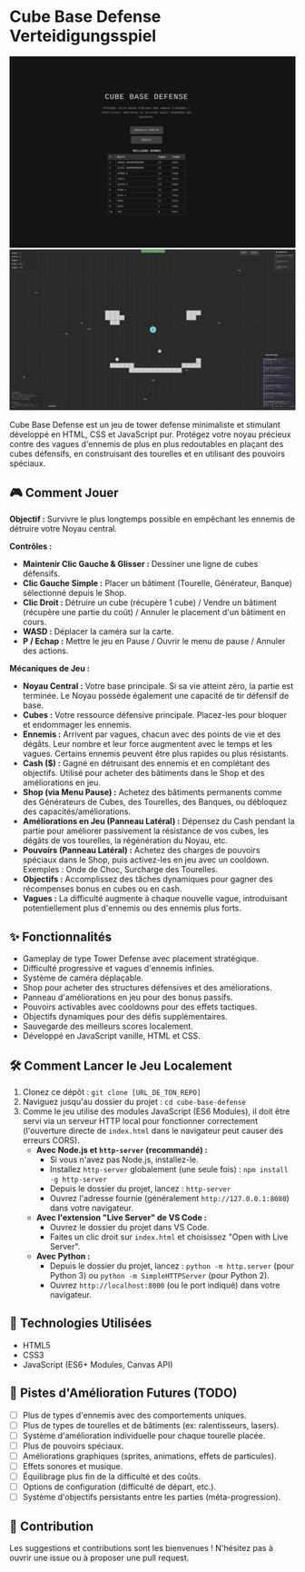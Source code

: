# Cube Base Defense  Verteidigungsspiel

![Cube Base Defense Gameplay Screenshot (Optionnel)](./assets/screenshot1.png) <!-- Remplace par un vrai screenshot si tu en as un -->
![Cube Base Defense Gameplay Screenshot (Optionnel)](./assets/screenshot2.png)

Cube Base Defense est un jeu de tower defense minimaliste et stimulant développé en HTML, CSS et JavaScript pur. Protégez votre noyau précieux contre des vagues d'ennemis de plus en plus redoutables en plaçant des cubes défensifs, en construisant des tourelles et en utilisant des pouvoirs spéciaux.

## 🎮 Comment Jouer

**Objectif :** Survivre le plus longtemps possible en empêchant les ennemis de détruire votre Noyau central.

**Contrôles :**
*   **Maintenir Clic Gauche & Glisser :** Dessiner une ligne de cubes défensifs.
*   **Clic Gauche Simple :** Placer un bâtiment (Tourelle, Générateur, Banque) sélectionné depuis le Shop.
*   **Clic Droit :** Détruire un cube (récupère 1 cube) / Vendre un bâtiment (récupère une partie du coût) / Annuler le placement d'un bâtiment en cours.
*   **WASD :** Déplacer la caméra sur la carte.
*   **P / Echap :** Mettre le jeu en Pause / Ouvrir le menu de pause / Annuler des actions.

**Mécaniques de Jeu :**
*   **Noyau Central :** Votre base principale. Si sa vie atteint zéro, la partie est terminée. Le Noyau possède également une capacité de tir défensif de base.
*   **Cubes :** Votre ressource défensive principale. Placez-les pour bloquer et endommager les ennemis.
*   **Ennemis :** Arrivent par vagues, chacun avec des points de vie et des dégâts. Leur nombre et leur force augmentent avec le temps et les vagues. Certains ennemis peuvent être plus rapides ou plus résistants.
*   **Cash ($) :** Gagné en détruisant des ennemis et en complétant des objectifs. Utilisé pour acheter des bâtiments dans le Shop et des améliorations en jeu.
*   **Shop (via Menu Pause) :** Achetez des bâtiments permanents comme des Générateurs de Cubes, des Tourelles, des Banques, ou débloquez des capacités/améliorations.
*   **Améliorations en Jeu (Panneau Latéral) :** Dépensez du Cash pendant la partie pour améliorer passivement la résistance de vos cubes, les dégâts de vos tourelles, la régénération du Noyau, etc.
*   **Pouvoirs (Panneau Latéral) :** Achetez des charges de pouvoirs spéciaux dans le Shop, puis activez-les en jeu avec un cooldown. Exemples : Onde de Choc, Surcharge des Tourelles.
*   **Objectifs :** Accomplissez des tâches dynamiques pour gagner des récompenses bonus en cubes ou en cash.
*   **Vagues :** La difficulté augmente à chaque nouvelle vague, introduisant potentiellement plus d'ennemis ou des ennemis plus forts.

## ✨ Fonctionnalités

*   Gameplay de type Tower Defense avec placement stratégique.
*   Difficulté progressive et vagues d'ennemis infinies.
*   Système de caméra déplaçable.
*   Shop pour acheter des structures défensives et des améliorations.
*   Panneau d'améliorations en jeu pour des bonus passifs.
*   Pouvoirs activables avec cooldowns pour des effets tactiques.
*   Objectifs dynamiques pour des défis supplémentaires.
*   Sauvegarde des meilleurs scores localement.
*   Développé en JavaScript vanille, HTML et CSS.

## 🛠️ Comment Lancer le Jeu Localement

1.  Clonez ce dépôt : `git clone [URL_DE_TON_REPO]`
2.  Naviguez jusqu'au dossier du projet : `cd cube-base-defense`
3.  Comme le jeu utilise des modules JavaScript (ES6 Modules), il doit être servi via un serveur HTTP local pour fonctionner correctement (l'ouverture directe de `index.html` dans le navigateur peut causer des erreurs CORS).
    *   **Avec Node.js et `http-server` (recommandé) :**
        *   Si vous n'avez pas Node.js, installez-le.
        *   Installez `http-server` globalement (une seule fois) : `npm install -g http-server`
        *   Depuis le dossier du projet, lancez : `http-server`
        *   Ouvrez l'adresse fournie (généralement `http://127.0.0.1:8080`) dans votre navigateur.
    *   **Avec l'extension "Live Server" de VS Code :**
        *   Ouvrez le dossier du projet dans VS Code.
        *   Faites un clic droit sur `index.html` et choisissez "Open with Live Server".
    *   **Avec Python :**
        *   Depuis le dossier du projet, lancez : `python -m http.server` (pour Python 3) ou `python -m SimpleHTTPServer` (pour Python 2).
        *   Ouvrez `http://localhost:8000` (ou le port indiqué) dans votre navigateur.

## 🚀 Technologies Utilisées

*   HTML5
*   CSS3
*   JavaScript (ES6+ Modules, Canvas API)

## 🔧 Pistes d'Amélioration Futures (TODO)

*   [ ] Plus de types d'ennemis avec des comportements uniques.
*   [ ] Plus de types de tourelles et de bâtiments (ex: ralentisseurs, lasers).
*   [ ] Système d'amélioration individuelle pour chaque tourelle placée.
*   [ ] Plus de pouvoirs spéciaux.
*   [ ] Améliorations graphiques (sprites, animations, effets de particules).
*   [ ] Effets sonores et musique.
*   [ ] Équilibrage plus fin de la difficulté et des coûts.
*   [ ] Options de configuration (difficulté de départ, etc.).
*   [ ] Système d'objectifs persistants entre les parties (méta-progression).

## 🤝 Contribution

Les suggestions et contributions sont les bienvenues ! N'hésitez pas à ouvrir une issue ou à proposer une pull request.
